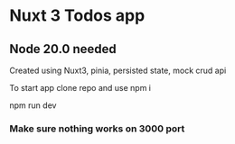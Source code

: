 # Nuxt 3 Todos app
## Node 20.0 needed
Created using Nuxt3, pinia,  persisted state, mock crud api

To start app clone repo and use npm i

npm run dev
### Make sure nothing works on 3000 port
